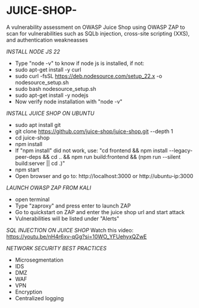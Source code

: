 # JUICE-SHOP-
A vulnerability assessment on OWASP Juice Shop using OWASP ZAP to scan for vulnerabilities such as SQLb injection, cross-site scripting (XXS), and authentication weakneasses

*INSTALL NODE JS 22*
+ Type "node -v" to know if node js is installed, if not:
+ sudo apt-get install -y curl
+ sudo curl -fsSL https://deb.nodesource.com/setup_22.x -o nodesource_setup.sh
+ sudo bash nodesource_setup.sh
+ sudo apt-get install -y nodejs
+ Now verify node installation with "node -v"

*INSTALL JUICE SHOP ON UBUNTU*
+ sudo apt install git
+ git clone https://github.com/juice-shop/juice-shop.git --depth 1
+ cd juice-shop
+ npm install
+ If "npm install" did not work, use:
"cd frontend && npm install --legacy-peer-deps && cd .. && npm run build:frontend && (npm run --silent build:server || cd .)"
+ npm start
+ Open browser and go to: http://localhost:3000 or http://ubuntu-ip:3000

*LAUNCH OWASP ZAP FROM KALI*
+ open terminal
+ Type "zaproxy" and press enter to launch ZAP
+ Go to quickstart on ZAP and enter the juice shop url and start attack
+ Vulnerabilities will be listed under "Alerts"

*SQL INJECTION ON JUICE SHOP*
Watch this video:
https://youtu.be/nH4r6xv-qGg?si=10WO_YFUehyxQZwE

*NETWORK SECURITY BEST PRACTICES*
+ Microsegmentation
+ IDS
+ DMZ
+ WAF
+ VPN
+ Encryption 
+ Centralized logging
